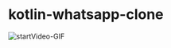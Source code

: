 # kotlin-whatsapp-clone

![startVideo-GIF](https://user-images.githubusercontent.com/36104238/117718063-46000b80-b1e4-11eb-9831-85b07d7014d3.gif)

